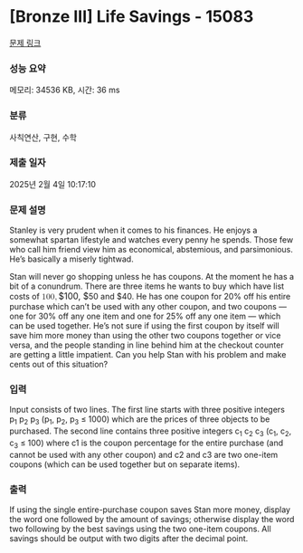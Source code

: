 # [Bronze III] Life Savings - 15083 

[문제 링크](https://www.acmicpc.net/problem/15083) 

### 성능 요약

메모리: 34536 KB, 시간: 36 ms

### 분류

사칙연산, 구현, 수학

### 제출 일자

2025년 2월 4일 10:17:10

### 문제 설명

<p>Stanley is very prudent when it comes to his finances. He enjoys a somewhat spartan lifestyle and watches every penny he spends. Those few who call him friend view him as economical, abstemious, and parsimonious. He’s basically a miserly tightwad.</p>

<p>Stan will never go shopping unless he has coupons. At the moment he has a bit of a conundrum. There are three items he wants to buy which have list costs of <mjx-container class="MathJax" jax="CHTML" style="font-size: 109%; position: relative;"><mjx-math class="MJX-TEX" aria-hidden="true"><mjx-mn class="mjx-n"><mjx-c class="mjx-c31"></mjx-c><mjx-c class="mjx-c30"></mjx-c><mjx-c class="mjx-c30"></mjx-c></mjx-mn><mjx-mo class="mjx-n"><mjx-c class="mjx-c2C"></mjx-c></mjx-mo></mjx-math><mjx-assistive-mml unselectable="on" display="inline"><math xmlns="http://www.w3.org/1998/Math/MathML"><mn>100</mn><mo>,</mo></math></mjx-assistive-mml><span aria-hidden="true" class="no-mathjax mjx-copytext">$100, $</span></mjx-container>50 and $40. He has one coupon for 20% off his entire purchase which can’t be used with any other coupon, and two coupons — one for 30% off any one item and one for 25% off any one item — which can be used together. He’s not sure if using the first coupon by itself will save him more money than using the other two coupons together or vice versa, and the people standing in line behind him at the checkout counter are getting a little impatient. Can you help Stan with his problem and make cents out of this situation?</p>

### 입력 

 <p>Input consists of two lines. The first line starts with three positive integers p<sub>1</sub> p<sub>2</sub> p<sub>3</sub> (p<sub>1</sub>, p<sub>2</sub>, p<sub>3</sub> ≤ 1000) which are the prices of three objects to be purchased. The second line contains three positive integers c<sub>1</sub> c<sub>2</sub> c<sub>3</sub> (c<sub>1</sub>, c<sub>2</sub>, c<sub>3</sub> ≤ 100) where c1 is the coupon percentage for the entire purchase (and cannot be used with any other coupon) and c2 and c3 are two one-item coupons (which can be used together but on separate items).</p>

### 출력 

 <p>If using the single entire-purchase coupon saves Stan more money, display the word one followed by the amount of savings; otherwise display the word two following by the best savings using the two one-item coupons. All savings should be output with two digits after the decimal point.</p>

